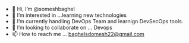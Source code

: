 - 👋 Hi, I’m @someshbaghel
- 👀 I’m interested in ...learning new technologies 
- 🌱 I’m currently handling DevOps Team and learnign DevSecOps tools. 
- 💞️ I’m looking to collaborate on ... Devops 
- 📫 How to reach me ... baghelsdomesh22@gmail.com

<!---
someshbaghel/someshbaghel is a ✨ special ✨ repository because its `README.md` (this file) appears on your GitHub profile.
You can click the Preview link to take a look at your changes.
--->
